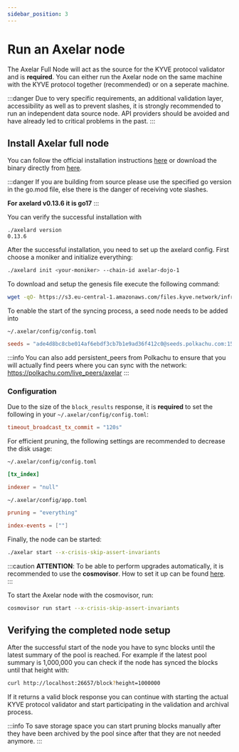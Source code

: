 ```yaml
---
sidebar_position: 3
---
```


# Run an Axelar node

The Axelar Full Node will act as the source for the KYVE protocol validator and is **required**. You can either run the Axelar node on the same machine with the KYVE protocol together (recommended) or on a seperate machine.

:::danger
Due to very specific requirements, an additional validation layer, accessibility as well as to prevent slashes, it is strongly recommended to run an independent data source node. API providers should be avoided and have already led to critical problems in the past.
:::

## Install Axelar full node

You can follow the official installation instructions [here](https://docs.axelar.dev/node/join-genesis) or download the binary directly from [here](https://github.com/axelarnetwork/axelar-core/releases/tag/v0.13.6).

:::danger
If you are building from source please use the specified go version in the go.mod file, else there is the danger of receiving vote slashes.

**For axelard v0.13.6 it is go17**
:::

You can verify the successful installation with

```
./axelard version
0.13.6
```

After the successful installation, you need to set up the axelard config. First choose a moniker and initialize everything:

```bash
./axelard init <your-moniker> --chain-id axelar-dojo-1
```

To download and setup the genesis file execute the following command:

```bash
wget -qO- https://s3.eu-central-1.amazonaws.com/files.kyve.network/infrastructure/axelar/genesis.json.gz | zcat > ~/.axelar/config/genesis.json
```

To enable the start of the syncing process, a seed node needs to be added into

`~/.axelar/config/config.toml`

```toml
seeds = "ade4d8bc8cbe014af6ebdf3cb7b1e9ad36f412c0@seeds.polkachu.com:15156,3d67d0646cddcc203b41434aceea64ade22ba6fc@k8s-mainnet-axelarco-79b464ee93-f03cb16c57cf7cb2.elb.us-east-2.amazonaws.com:26656,609504b517f88f628e98d4a918ffc69e9654b451@65.108.192.147:26656,691101434ca4016b28e6a9943da2ad6838b80685@axelar-seed.pops.one:26656,44596cd8c8fd80be909a5968ac4ba6651d840b36@axelar-seed.validatrium.com:6969"
```

:::info
You can also add persistent_peers from Polkachu to ensure that you will actually find peers where you can sync with the network: https://polkachu.com/live_peers/axelar
:::

### Configuration

Due to the size of the `block_results` response, it is **required** to set the following in your `~/.axelar/config/config.toml`:

```toml
timeout_broadcast_tx_commit = "120s"
```

For efficient pruning, the following settings are recommended to decrease the disk usage:

`~/.axelar/config/config.toml`

```toml
[tx_index]

indexer = "null"
```

`~/.axelar/config/app.toml`

```toml
pruning = "everything"

index-events = [""]
```

Finally, the node can be started:

```bash
./axelar start --x-crisis-skip-assert-invariants
```

:::caution
**ATTENTION**: To be able to perform upgrades automatically, it is recommended to use the <strong>cosmovisor</strong>. How to set it up can be found [here](https://docs.axelar.io/validators/running-a-node/cosmovisor).
:::

To start the Axelar node with the cosmovisor, run:

```bash
cosmovisor run start --x-crisis-skip-assert-invariants
```

## Verifying the completed node setup

After the successful start of the node you have to sync blocks until the latest summary of the pool is reached. For example
if the latest pool summary is 1,000,000 you can check if the node has synced the blocks until
that height with:

```bash
curl http://localhost:26657/block?height=1000000
```

If it returns a valid block response you can continue with starting the actual KYVE protocol validator
and start participating in the validation and archival process.

:::info
To save storage space you can start pruning blocks manually after they have been archived
by the pool since after that they are not needed anymore.
:::
